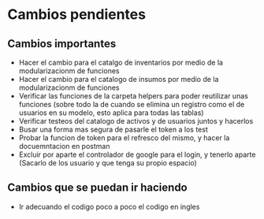 # Cambios pendientes

## Cambios importantes

- Hacer el cambio para el catalgo de inventarios por medio de la modularizacionm de funciones
- Hacer el cambio para el catalogo de insumos por medio de la modularizacionm de funciones
- Verificar las funciones de la carpeta helpers para poder reutilizar unas funciones 
(sobre todo la de cuando se elimina un registro como el de usuarios en su modelo, esto aplica para todas las tablas)
- Verificar testeos del catalogo de activos y de usuarios juntos y hacerlos
- Busar una forma mas segura de pasarle el token a los test
- Probar la funcion de token para el refresco del mismo, y hacer la docuemntacion en postman
- Excluir por aparte el controlador de google para el login, y tenerlo aparte (Sacarlo de los usuario y que tenga su propio espacio)

## Cambios que se puedan ir haciendo

- Ir adecuando el codigo poco a poco el codigo en ingles
